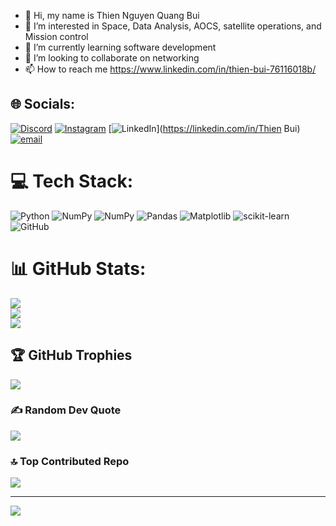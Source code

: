 - 👋 Hi, my name is Thien Nguyen Quang Bui
- 👀 I’m interested in Space, Data Analysis, AOCS, satellite operations, and Mission control <br/>
- 🌱 I’m currently learning software development <br/>
- 💞️ I’m looking to collaborate on networking<br/>
- 📫 How to reach me https://www.linkedin.com/in/thien-bui-76116018b/


## 🌐 Socials:
[![Discord](https://img.shields.io/badge/Discord-%237289DA.svg?logo=discord&logoColor=white)](https://discord.gg/336779041581301763) [![Instagram](https://img.shields.io/badge/Instagram-%23E4405F.svg?logo=Instagram&logoColor=white)](https://instagram.com/quangthien3112) [![LinkedIn](https://img.shields.io/badge/LinkedIn-%230077B5.svg?logo=linkedin&logoColor=white)](https://linkedin.com/in/Thien Bui) [![email](https://img.shields.io/badge/Email-D14836?logo=gmail&logoColor=white)](mailto:thien93837363@gmail.com) 

# 💻 Tech Stack:
![Python](https://img.shields.io/badge/python-3670A0?style=for-the-badge&logo=python&logoColor=ffdd54) ![NumPy](https://img.shields.io/badge/numpy-%23013243.svg?style=for-the-badge&logo=numpy&logoColor=white) ![NumPy](https://img.shields.io/badge/numpy-%23013243.svg?style=for-the-badge&logo=numpy&logoColor=white) ![Pandas](https://img.shields.io/badge/pandas-%23150458.svg?style=for-the-badge&logo=pandas&logoColor=white) ![Matplotlib](https://img.shields.io/badge/Matplotlib-%23ffffff.svg?style=for-the-badge&logo=Matplotlib&logoColor=black) ![scikit-learn](https://img.shields.io/badge/scikit--learn-%23F7931E.svg?style=for-the-badge&logo=scikit-learn&logoColor=white) ![GitHub](https://img.shields.io/badge/github-%23121011.svg?style=for-the-badge&logo=github&logoColor=white)
# 📊 GitHub Stats:
![](https://github-readme-stats.vercel.app/api?username=ThienBui6&theme=merko&hide_border=false&include_all_commits=true&count_private=false)<br/>
![](https://nirzak-streak-stats.vercel.app/?user=ThienBui6&theme=merko&hide_border=false)<br/>
![](https://github-readme-stats.vercel.app/api/top-langs/?username=ThienBui6&theme=merko&hide_border=false&include_all_commits=true&count_private=false&layout=compact)

## 🏆 GitHub Trophies
![](https://github-profile-trophy.vercel.app/?username=ThienBui6&theme=dark&no-frame=false&no-bg=true&margin-w=4)

### ✍️ Random Dev Quote
![](https://quotes-github-readme.vercel.app/api?type=horizontal&theme=tokyonight)

### 🔝 Top Contributed Repo
![](https://github-contributor-stats.vercel.app/api?username=ThienBui6&limit=5&theme=merko&combine_all_yearly_contributions=true)

---
[![](https://visitcount.itsvg.in/api?id=ThienBui6&icon=0&color=0)](https://visitcount.itsvg.in)

<!-- Proudly created with GPRM ( https://gprm.itsvg.in ) -->
